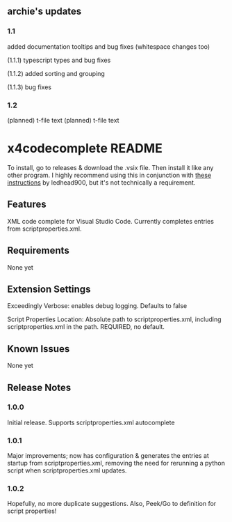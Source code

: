 ## archie's updates

### 1.1

added documentation tooltips and bug fixes (whitespace changes too)

(1.1.1) typescript types and bug fixes

(1.1.2) added sorting and grouping

(1.1.3) bug fixes

### 1.2

(planned) t-file text
(planned) t-file text

# x4codecomplete README

To install, go to releases & download the .vsix file. Then install it like any other program.
I highly recommend using this in conjunction with [these instructions](https://forum.egosoft.com/viewtopic.php?f=181&t=416621) by ledhead900, but it's not technically a requirement.

## Features

XML code complete for Visual Studio Code. Currently completes entries from scriptproperties.xml.

## Requirements

None yet

## Extension Settings

Exceedingly Verbose: enables debug logging. Defaults to false

Script Properties Location: Absolute path to scriptproperties.xml, including scriptproperties.xml in the path. REQUIRED, no default.

## Known Issues

None yet

## Release Notes

### 1.0.0

Initial release. Supports scriptproperties.xml autocomplete

### 1.0.1

Major improvements; now has configuration & generates the entries at startup from scriptproperties.xml, removing the need for rerunning a python script when scriptproperties.xml updates.

### 1.0.2

Hopefully, no more duplicate suggestions. Also, Peek/Go to definition for script properties!
